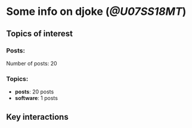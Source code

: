 # Some info on djoke (_@U07SS18MT_)


## Topics of interest

### Posts: 

Number of posts: 20

### Topics:

* __posts__: 20 posts
* __software__: 1 posts

## Key interactions 

